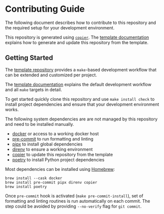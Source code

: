 # Contributing Guide

The following document describes how to contribute to this repository and the
required setup for your development environment.

This repository is generated using [`copier`](https://copier.readthedocs.io).
The [template documentation](https://github.com/remerge/template#readme)
explains how to generate and update this repository from the template.

## Getting Started

The [template repository](https://github.com/remerge/template) provides a
`make`-based development workflow that can be extended and customized per
project.

The [template documentation](https://github.com/remerge/template#readme)
explains the default development workflow and all `make` targets in detail.

To get started quickly clone this repository and use `make install check` to
install project dependencies and ensure that your development environment works.

The following system dependencies are are not managed by this repository and
need to be installed manually.

- [docker](https://www.docker.com/products/docker-desktop/) or access to a
  working docker host
- [pre-commit](https://pre-commit.com) to run formatting and linting
- [pipx](https://pypa.github.io/pipx/) to install global dependencies
- [direnv](https://direnv.net) to ensure a working environment
- [copier](https://copier.readthedocs.io) to update this repository from the
  template
- [poetry](https://python-poetry.org) to install Python project dependencies

Most dependencies can be installed using [Homebrew](https://brew.sh):

```shell
brew install --cask docker
brew install pre-commit pipx direnv copier
brew install poetry
```

Once `pre-commit` hook is activated (`make pre-commit-install`),
set of formatting and linting routines is run automatically on each commit.
The step could be avoided by providing `--no-verify` flag for `git commit`.
